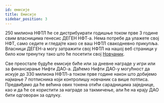 ```yaml
---
id: емисије
title: Емисије
sidebar_position: 3
---
```


250 милиона НФТЛ ће се дистрибуирати годишње током прве 3 године свим власницима генесис ДЕГЕН НФТ-а. Нема потребе да улажете свој НФТ, само седите и гледајте како се ваш НФТЛ свакодневно прикупља. Власници ДЕГЕН-а могу затражити свој НФТЛ на нашој веб страници у било ком тренутку тако што ће посетити свој [Новчаник](https://nifty-league.com/wallet).

Све преостале будуће емисије биће или за дневне награде у игри или за финансирање Нифти ДАО-а. Даћемо Нифти ДАО-у могућност да искује до 330 милиона НФТЛ-а током прве године након што добијемо најмање 7 потписника који контролишу новчаник са више потписа. Предвиђамо да ће већина ових токена отићи сарадницима заједнице, као и да ће се користити за награде за такмичење, али ће на крају ДАО бити одговоран за одлуку.
